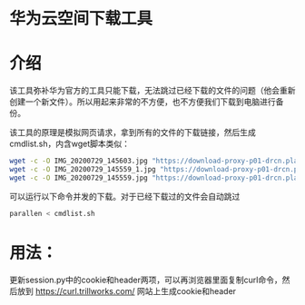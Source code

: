 华为云空间下载工具
==========================
# 介绍
该工具弥补华为官方的工具只能下载，无法跳过已经下载的文件的问题（他会重新创建一个新文件）。所以用起来非常的不方便，也不方便我们下载到电脑进行备份。

该工具的原理是模拟网页请求，拿到所有的文件的下载链接，然后生成cmdlist.sh，内含wget脚本类似：

```bash
wget -c -O IMG_20200729_145603.jpg "https://download-proxy-p01-drcn.platform.hicloud.com/filev2/1596006526/MDAwMTZBODp5_ZNMQ4gzYeqoxbSju81vUUyoPAS_g7JzWJ_K7vnSA../f3b36ef4707e15048773285137afe61a1ec32f/IMG_20200729_145603.jpg?key=AWqIQF8h9MAK6KCin_vpekFiChbtf-FvWPlqK8zUG5uVTKMaBQhyNg..&a=300086000123122433-a0433a4-92808-5840&nsp_ver=3.0"
wget -c -O IMG_20200729_145559_1.jpg "https://download-proxy-p01-drcn.platform.hicloud.com/filev2/1596006524/MDAwMTZBDj1IAkHNzKZb2CoDnDGPqF5G5seMAGAlJO5MP2qf-ABsQ../36f9e7f8fc4dc51ff85d73dd172f871e1f8979/IMG_20200729_145559_1.jpg?key=AWqIQF8h9MDDJlQsHI6DzGxXAa8pkBm0KcUzfwbe8PusVTIqpf7FKQ..&a=300086000123122433-a0433a4-92808-5840&nsp_ver=3.0"
wget -c -O IMG_20200729_145559.jpg "https://download-proxy-p01-drcn.platform.hicloud.com/filev2/1596007331/MDAwMTZBODkRKwPdWh6KQ2MwOSVcVFpB7EvDBYdt3ojHtysfVXg3A../651cd6c70b2345245d6192ca4d6366181d87ad/IMG_20200729_145559.jpg?key=AWqIQF8h9MDB4nslWmrNpYYR_IzYh_BrAV_Q4sTNV7Q_ZDNMt3XgMw..&a=300086000123122433-a0433a4-92808-5840&nsp_ver=3.0"
```

可以运行以下命令并发的下载。对于已经下载过的文件会自动跳过

```bash
parallen < cmdlist.sh
```

# 用法：
更新session.py中的cookie和header两项，可以再浏览器里面复制curl命令，然后放到 https://curl.trillworks.com/ 网站上生成cookie和header
